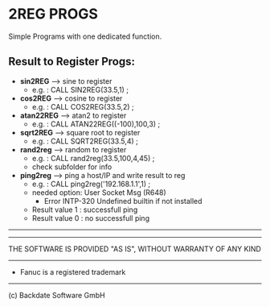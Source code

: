 # 2REG PROGS
Simple Programs with one dedicated function.

## Result to Register Progs:

- **sin2REG** --> sine to register
  - e.g. :  CALL SIN2REG(33.5,1) ;
- **cos2REG** --> cosine to register
  - e.g. :  CALL COS2REG(33.5,2) ;
- **atan22REG** --> atan2 to register
  - e.g. :  CALL ATAN22REG((-100),100,3) ;
- **sqrt2REG** --> square root to register
  - e.g. :  CALL SQRT2REG(33.5,4) ;
- **rand2reg** --> random to register
  - e.g. :  CALL rand2reg(33.5,100,4,45) ;
  -  check subfolder for info
- **ping2reg** --> ping a host/IP and write result to reg
  - e.g. :  CALL ping2reg('192.168.1.1',1) ;
  - needed option: User Socket Msg (R648)
    - Error INTP-320 Undefined builtin if not installed
  - Result value 1 : successfull ping
  - Result value 0 : no successfull ping
---
---

THE SOFTWARE IS PROVIDED "AS IS", WITHOUT WARRANTY OF ANY KIND

---
- Fanuc is a registered trademark
---
  (c) Backdate Software GmbH